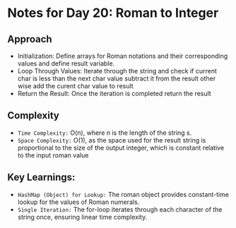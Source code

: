 # Notes for Day 20: Roman to Integer

## Approach

- Initialization: Define arrays for Roman notations and their corresponding values and define result variable.
- Loop Through Values: Iterate through the string and check if current char is less than the next char value subtract it from the result other wise add the curent char value to result 
- Return the Result: Once the iteration is completed return the result

## Complexity
- `Time Complexity:` O(n), where n is the length of the string s.
- `Space Complexity:` O(1), as the space used for the result string is proportional to the size of the output integer, which is constant relative to the input roman value

## Key Learnings:
- `HashMap (Object) for Lookup:` The roman object provides constant-time lookup for the values of Roman numerals.
- `Single Iteration:` The for-loop iterates through each character of the string once, ensuring linear time complexity.
